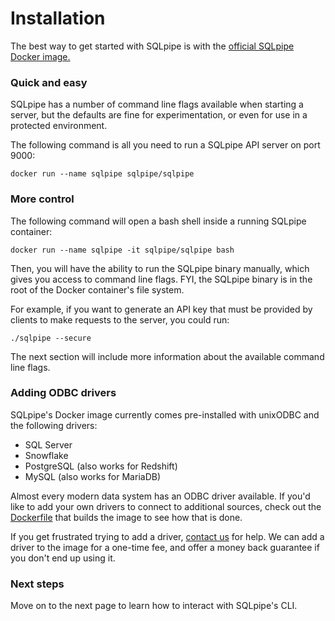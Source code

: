 # Installation

The best way to get started with SQLpipe is with the [official SQLpipe Docker image.](https://hub.docker.com/repository/docker/sqlpipe/sqlpipe)

### Quick and easy

SQLpipe has a number of command line flags available when starting a server, but the defaults are fine for experimentation, or even for use in a protected environment.&#x20;

The following command is all you need to run a SQLpipe API server on port 9000:

`docker run --name sqlpipe sqlpipe/sqlpipe`

### More control

The following command will open a bash shell inside a running SQLpipe container:

`docker run --name sqlpipe -it sqlpipe/sqlpipe bash`

Then, you will have the ability to run the SQLpipe binary manually, which gives you access to command line flags. FYI, the SQLpipe binary is in the root of the Docker container's file system.&#x20;

For example, if you want to generate an API key that must be provided by clients to make requests to the server, you could run:

`./sqlpipe --secure`

The next section will include more information about the available command line flags.

### Adding ODBC drivers

SQLpipe's Docker image currently comes pre-installed with unixODBC and the following drivers:

* SQL Server
* Snowflake
* PostgreSQL (also works for Redshift)
* MySQL (also works for MariaDB)

Almost every modern data system has an ODBC driver available. If you'd like to add your own drivers to connect to additional sources, check out the [Dockerfile](https://github.com/sqlpipe/sqlpipe/blob/main/Dockerfile) that builds the image to see how that is done.

If you get frustrated trying to add a driver, [contact us](https://sqlpipe.com/contact) for help. We can add a driver to the image for a one-time fee, and offer a money back guarantee if you don't end up using it.

### Next steps

Move on to the next page to learn how to interact with SQLpipe's CLI.
